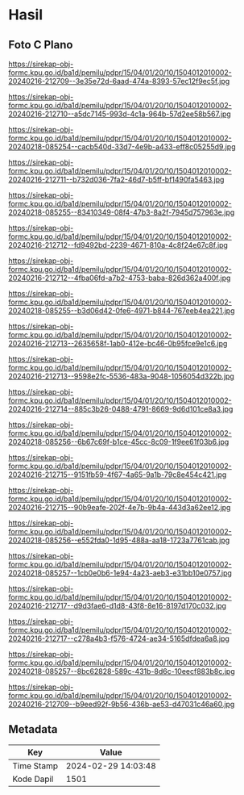 # Hasil

## Foto C Plano

https://sirekap-obj-formc.kpu.go.id/ba1d/pemilu/pdpr/15/04/01/20/10/1504012010002-20240216-212709--3e35e72d-6aad-474a-8393-57ec12f9ec5f.jpg

https://sirekap-obj-formc.kpu.go.id/ba1d/pemilu/pdpr/15/04/01/20/10/1504012010002-20240216-212710--a5dc7145-993d-4c1a-964b-57d2ee58b567.jpg

https://sirekap-obj-formc.kpu.go.id/ba1d/pemilu/pdpr/15/04/01/20/10/1504012010002-20240218-085254--cacb540d-33d7-4e9b-a433-eff8c05255d9.jpg

https://sirekap-obj-formc.kpu.go.id/ba1d/pemilu/pdpr/15/04/01/20/10/1504012010002-20240216-212711--b732d036-7fa2-46d7-b5ff-bf1490fa5463.jpg

https://sirekap-obj-formc.kpu.go.id/ba1d/pemilu/pdpr/15/04/01/20/10/1504012010002-20240218-085255--83410349-08f4-47b3-8a2f-7945d757963e.jpg

https://sirekap-obj-formc.kpu.go.id/ba1d/pemilu/pdpr/15/04/01/20/10/1504012010002-20240216-212712--fd9492bd-2239-4671-810a-4c8f24e67c8f.jpg

https://sirekap-obj-formc.kpu.go.id/ba1d/pemilu/pdpr/15/04/01/20/10/1504012010002-20240216-212712--4fba06fd-a7b2-4753-baba-826d362a400f.jpg

https://sirekap-obj-formc.kpu.go.id/ba1d/pemilu/pdpr/15/04/01/20/10/1504012010002-20240218-085255--b3d06d42-0fe6-4971-b844-767eeb4ea221.jpg

https://sirekap-obj-formc.kpu.go.id/ba1d/pemilu/pdpr/15/04/01/20/10/1504012010002-20240216-212713--2635658f-1ab0-412e-bc46-0b95fce9e1c6.jpg

https://sirekap-obj-formc.kpu.go.id/ba1d/pemilu/pdpr/15/04/01/20/10/1504012010002-20240216-212713--9598e2fc-5536-483a-9048-1056054d322b.jpg

https://sirekap-obj-formc.kpu.go.id/ba1d/pemilu/pdpr/15/04/01/20/10/1504012010002-20240216-212714--885c3b26-0488-4791-8669-9d6d101ce8a3.jpg

https://sirekap-obj-formc.kpu.go.id/ba1d/pemilu/pdpr/15/04/01/20/10/1504012010002-20240218-085256--6b67c69f-b1ce-45cc-8c09-1f9ee61f03b6.jpg

https://sirekap-obj-formc.kpu.go.id/ba1d/pemilu/pdpr/15/04/01/20/10/1504012010002-20240216-212715--9151fb59-4f67-4a65-9a1b-79c8e454c421.jpg

https://sirekap-obj-formc.kpu.go.id/ba1d/pemilu/pdpr/15/04/01/20/10/1504012010002-20240216-212715--90b9eafe-202f-4e7b-9b4a-443d3a62ee12.jpg

https://sirekap-obj-formc.kpu.go.id/ba1d/pemilu/pdpr/15/04/01/20/10/1504012010002-20240218-085256--e552fda0-1d95-488a-aa18-1723a7761cab.jpg

https://sirekap-obj-formc.kpu.go.id/ba1d/pemilu/pdpr/15/04/01/20/10/1504012010002-20240218-085257--1cb0e0b6-1e94-4a23-aeb3-e31bb10e0757.jpg

https://sirekap-obj-formc.kpu.go.id/ba1d/pemilu/pdpr/15/04/01/20/10/1504012010002-20240216-212717--d9d3fae6-d1d8-43f8-8e16-8197d170c032.jpg

https://sirekap-obj-formc.kpu.go.id/ba1d/pemilu/pdpr/15/04/01/20/10/1504012010002-20240216-212717--c278a4b3-f576-4724-ae34-5165dfdea6a8.jpg

https://sirekap-obj-formc.kpu.go.id/ba1d/pemilu/pdpr/15/04/01/20/10/1504012010002-20240218-085257--8bc62828-589c-431b-8d6c-10eecf883b8c.jpg

https://sirekap-obj-formc.kpu.go.id/ba1d/pemilu/pdpr/15/04/01/20/10/1504012010002-20240216-212709--b9eed92f-9b56-436b-ae53-d47031c46a60.jpg


## Metadata

| Key        | Value               |
| ---------- | ------------------- |
| Time Stamp | 2024-02-29 14:03:48 |
| Kode Dapil | 1501                |



